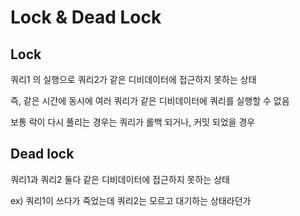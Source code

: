 # Lock & Dead Lock
## Lock

쿼리1 의 실행으로 쿼리2가 같은 디비데이터에 접근하지 못하는 상태

즉, 같은 시간에 동시에 여러 쿼리가 같은 디비데이터에 쿼리를 실행할 수 없음

보통 락이 다시 풀리는 경우는 쿼리가 롤백 되거나, 커밋 되었을 경우

## Dead lock

쿼리1과 쿼리2 둘다 같은 디비데이터에 접근하지 못하는 상태

ex) 쿼리1이 쓰다가 죽었는데 쿼리2는 모르고 대기하는 상태라던가
